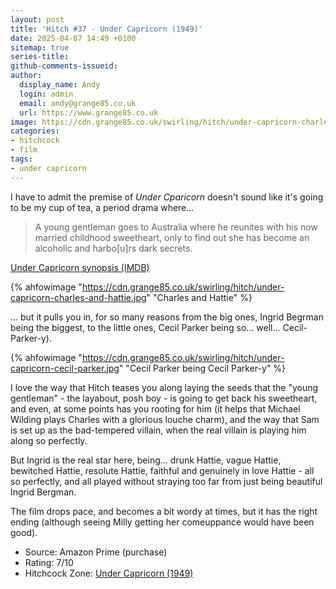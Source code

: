 ```yaml
---
layout: post
title: 'Hitch #37 - Under Capricorn (1949)'
date: 2025-04-07 14:49 +0100
sitemap: true
series-title:
github-comments-issueid:
author:
  display_name: Andy
  login: admin
  email: andy@grange85.co.uk
  url: https://www.grange85.co.uk
image: https://cdn.grange85.co.uk/swirling/hitch/under-capricorn-charles-and-hattie.jpg
categories:
- hitchcock
- film
tags:
- under capricorn
---
```

I have to admit the premise of _Under Cparicorn_ doesn't sound like it's going to be my cup of tea, a period drama where...

<blockquote>
A young gentleman goes to Australia where he reunites with his now married childhood sweetheart, only to find out she has become an alcoholic and harbo[u]rs dark secrets.
</blockquote>
<p class="caption"><a href="https://www.imdb.com/title/tt0042004/">Under Capricorn synopsis (IMDB)</a></p>

{% ahfowimage "https://cdn.grange85.co.uk/swirling/hitch/under-capricorn-charles-and-hattie.jpg" "Charles and Hattie" %}

... but it pulls you in, for so many reasons from the big ones, Ingrid Begrman being the biggest, to the little ones, Cecil Parker being so... well... Cecil-Parker-y).

{% ahfowimage "https://cdn.grange85.co.uk/swirling/hitch/under-capricorn-cecil-parker.jpg" "Cecil Parker being Cecil Parker-y" %}

I love the way that Hitch teases you along laying the seeds that the "young gentleman" - the layabout, posh boy - is going to get back his sweetheart, and even, at some points has you rooting for him (it helps that Michael Wilding plays Charles with a glorious louche charm), and the way that Sam is set up as the bad-tempered villain, when the real villain is playing him along so perfectly.

But Ingrid is the real star here, being... drunk Hattie, vague Hattie, bewitched Hattie, resolute Hattie, faithful and genuinely in love Hattie - all so perfectly, and all played without straying too far from just being beautiful Ingrid Bergman.

The film drops pace, and becomes a bit wordy at times, but it has the right ending (although seeing Milly getting her comeuppance would have been good).

 - Source: Amazon Prime (purchase)
 - Rating: 7/10
 - Hitchcock Zone: [Under Capricorn (1949)](https://the.hitchcock.zone/wiki/Under_Capricorn_(1949))
